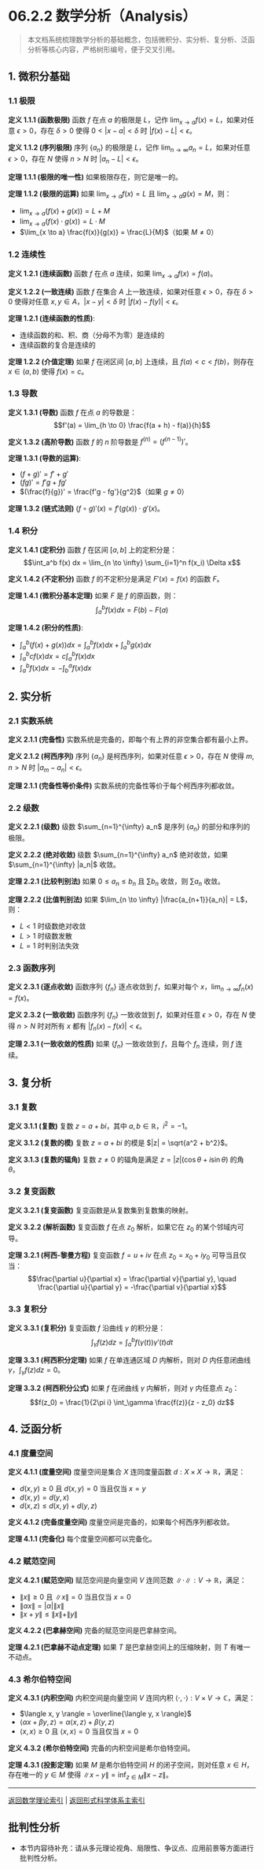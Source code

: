 # 06.2.2 数学分析（Analysis）

> 本文档系统梳理数学分析的基础概念，包括微积分、实分析、复分析、泛函分析等核心内容，严格树形编号，便于交叉引用。

## 1. 微积分基础

### 1.1 极限

**定义 1.1.1 (函数极限)**
函数 $f$ 在点 $a$ 的极限是 $L$，记作 $\lim_{x \to a} f(x) = L$，如果对任意 $\epsilon > 0$，存在 $\delta > 0$ 使得 $0 < |x - a| < \delta$ 时 $|f(x) - L| < \epsilon$。

**定义 1.1.2 (序列极限)**
序列 $\{a_n\}$ 的极限是 $L$，记作 $\lim_{n \to \infty} a_n = L$，如果对任意 $\epsilon > 0$，存在 $N$ 使得 $n > N$ 时 $|a_n - L| < \epsilon$。

**定理 1.1.1 (极限的唯一性)**
如果极限存在，则它是唯一的。

**定理 1.1.2 (极限的运算)**
如果 $\lim_{x \to a} f(x) = L$ 且 $\lim_{x \to a} g(x) = M$，则：

- $\lim_{x \to a} (f(x) + g(x)) = L + M$
- $\lim_{x \to a} (f(x) \cdot g(x)) = L \cdot M$
- $\lim_{x \to a} \frac{f(x)}{g(x)} = \frac{L}{M}$（如果 $M \neq 0$）

### 1.2 连续性

**定义 1.2.1 (连续函数)**
函数 $f$ 在点 $a$ 连续，如果 $\lim_{x \to a} f(x) = f(a)$。

**定义 1.2.2 (一致连续)**
函数 $f$ 在集合 $A$ 上一致连续，如果对任意 $\epsilon > 0$，存在 $\delta > 0$ 使得对任意 $x, y \in A$，$|x - y| < \delta$ 时 $|f(x) - f(y)| < \epsilon$。

**定理 1.2.1 (连续函数的性质)**:

- 连续函数的和、积、商（分母不为零）是连续的
- 连续函数的复合是连续的

**定理 1.2.2 (介值定理)**
如果 $f$ 在闭区间 $[a, b]$ 上连续，且 $f(a) < c < f(b)$，则存在 $x \in (a, b)$ 使得 $f(x) = c$。

### 1.3 导数

**定义 1.3.1 (导数)**
函数 $f$ 在点 $a$ 的导数是：
$$f'(a) = \lim_{h \to 0} \frac{f(a + h) - f(a)}{h}$$

**定义 1.3.2 (高阶导数)**
函数 $f$ 的 $n$ 阶导数是 $f^{(n)} = (f^{(n-1)})'$。

**定理 1.3.1 (导数的运算)**:

- $(f + g)' = f' + g'$
- $(fg)' = f'g + fg'$
- $(\frac{f}{g})' = \frac{f'g - fg'}{g^2}$（如果 $g \neq 0$）

**定理 1.3.2 (链式法则)**
$(f \circ g)'(x) = f'(g(x)) \cdot g'(x)$。

### 1.4 积分

**定义 1.4.1 (定积分)**
函数 $f$ 在区间 $[a, b]$ 上的定积分是：
$$\int_a^b f(x) dx = \lim_{n \to \infty} \sum_{i=1}^n f(x_i) \Delta x$$

**定义 1.4.2 (不定积分)**
函数 $f$ 的不定积分是满足 $F'(x) = f(x)$ 的函数 $F$。

**定理 1.4.1 (微积分基本定理)**
如果 $F$ 是 $f$ 的原函数，则：
$$\int_a^b f(x) dx = F(b) - F(a)$$

**定理 1.4.2 (积分的性质)**:

- $\int_a^b (f(x) + g(x)) dx = \int_a^b f(x) dx + \int_a^b g(x) dx$
- $\int_a^b cf(x) dx = c \int_a^b f(x) dx$
- $\int_a^b f(x) dx = -\int_b^a f(x) dx$

## 2. 实分析

### 2.1 实数系统

**定义 2.1.1 (完备性)**
实数系统是完备的，即每个有上界的非空集合都有最小上界。

**定义 2.1.2 (柯西序列)**
序列 $\{a_n\}$ 是柯西序列，如果对任意 $\epsilon > 0$，存在 $N$ 使得 $m, n > N$ 时 $|a_m - a_n| < \epsilon$。

**定理 2.1.1 (完备性等价条件)**
实数系统的完备性等价于每个柯西序列都收敛。

### 2.2 级数

**定义 2.2.1 (级数)**
级数 $\sum_{n=1}^{\infty} a_n$ 是序列 $\{a_n\}$ 的部分和序列的极限。

**定义 2.2.2 (绝对收敛)**
级数 $\sum_{n=1}^{\infty} a_n$ 绝对收敛，如果 $\sum_{n=1}^{\infty} |a_n|$ 收敛。

**定理 2.2.1 (比较判别法)**
如果 $0 \leq a_n \leq b_n$ 且 $\sum b_n$ 收敛，则 $\sum a_n$ 收敛。

**定理 2.2.2 (比值判别法)**
如果 $\lim_{n \to \infty} |\frac{a_{n+1}}{a_n}| = L$，则：

- $L < 1$ 时级数绝对收敛
- $L > 1$ 时级数发散
- $L = 1$ 时判别法失效

### 2.3 函数序列

**定义 2.3.1 (逐点收敛)**
函数序列 $\{f_n\}$ 逐点收敛到 $f$，如果对每个 $x$，$\lim_{n \to \infty} f_n(x) = f(x)$。

**定义 2.3.2 (一致收敛)**
函数序列 $\{f_n\}$ 一致收敛到 $f$，如果对任意 $\epsilon > 0$，存在 $N$ 使得 $n > N$ 时对所有 $x$ 都有 $|f_n(x) - f(x)| < \epsilon$。

**定理 2.3.1 (一致收敛的性质)**
如果 $\{f_n\}$ 一致收敛到 $f$，且每个 $f_n$ 连续，则 $f$ 连续。

## 3. 复分析

### 3.1 复数

**定义 3.1.1 (复数)**
复数 $z = a + bi$，其中 $a, b \in \mathbb{R}$，$i^2 = -1$。

**定义 3.1.2 (复数的模)**
复数 $z = a + bi$ 的模是 $|z| = \sqrt{a^2 + b^2}$。

**定义 3.1.3 (复数的辐角)**
复数 $z \neq 0$ 的辐角是满足 $z = |z|(\cos \theta + i \sin \theta)$ 的角 $\theta$。

### 3.2 复变函数

**定义 3.2.1 (复变函数)**
复变函数是从复数集到复数集的映射。

**定义 3.2.2 (解析函数)**
复变函数 $f$ 在点 $z_0$ 解析，如果它在 $z_0$ 的某个邻域内可导。

**定理 3.2.1 (柯西-黎曼方程)**
复变函数 $f = u + iv$ 在点 $z_0 = x_0 + iy_0$ 可导当且仅当：
$$\frac{\partial u}{\partial x} = \frac{\partial v}{\partial y}, \quad \frac{\partial u}{\partial y} = -\frac{\partial v}{\partial x}$$

### 3.3 复积分

**定义 3.3.1 (复积分)**
复变函数 $f$ 沿曲线 $\gamma$ 的积分是：
$$\int_\gamma f(z) dz = \int_a^b f(\gamma(t)) \gamma'(t) dt$$

**定理 3.3.1 (柯西积分定理)**
如果 $f$ 在单连通区域 $D$ 内解析，则对 $D$ 内任意闭曲线 $\gamma$，$\int_\gamma f(z) dz = 0$。

**定理 3.3.2 (柯西积分公式)**
如果 $f$ 在闭曲线 $\gamma$ 内解析，则对 $\gamma$ 内任意点 $z_0$：
$$f(z_0) = \frac{1}{2\pi i} \int_\gamma \frac{f(z)}{z - z_0} dz$$

## 4. 泛函分析

### 4.1 度量空间

**定义 4.1.1 (度量空间)**
度量空间是集合 $X$ 连同度量函数 $d: X \times X \to \mathbb{R}$，满足：

- $d(x, y) \geq 0$ 且 $d(x, y) = 0$ 当且仅当 $x = y$
- $d(x, y) = d(y, x)$
- $d(x, z) \leq d(x, y) + d(y, z)$

**定义 4.1.2 (完备度量空间)**
度量空间是完备的，如果每个柯西序列都收敛。

**定理 4.1.1 (完备化)**
每个度量空间都可以完备化。

### 4.2 赋范空间

**定义 4.2.1 (赋范空间)**
赋范空间是向量空间 $V$ 连同范数 $\|\cdot\|: V \to \mathbb{R}$，满足：

- $\|x\| \geq 0$ 且 $\|x\| = 0$ 当且仅当 $x = 0$
- $\|\alpha x\| = |\alpha| \|x\|$
- $\|x + y\| \leq \|x\| + \|y\|$

**定义 4.2.2 (巴拿赫空间)**
完备的赋范空间是巴拿赫空间。

**定理 4.2.1 (巴拿赫不动点定理)**
如果 $T$ 是巴拿赫空间上的压缩映射，则 $T$ 有唯一不动点。

### 4.3 希尔伯特空间

**定义 4.3.1 (内积空间)**
内积空间是向量空间 $V$ 连同内积 $\langle \cdot, \cdot \rangle: V \times V \to \mathbb{C}$，满足：

- $\langle x, y \rangle = \overline{\langle y, x \rangle}$
- $\langle \alpha x + \beta y, z \rangle = \alpha \langle x, z \rangle + \beta \langle y, z \rangle$
- $\langle x, x \rangle \geq 0$ 且 $\langle x, x \rangle = 0$ 当且仅当 $x = 0$

**定义 4.3.2 (希尔伯特空间)**
完备的内积空间是希尔伯特空间。

**定理 4.3.1 (投影定理)**
如果 $M$ 是希尔伯特空间 $H$ 的闭子空间，则对任意 $x \in H$，存在唯一的 $y \in M$ 使得 $\|x - y\| = \inf_{z \in M} \|x - z\|$。

---

[返回数学理论索引](README.md) | [返回形式科学体系主索引](README.md)

## 批判性分析

- 本节内容待补充：请从多元理论视角、局限性、争议点、应用前景等方面进行批判性分析。
